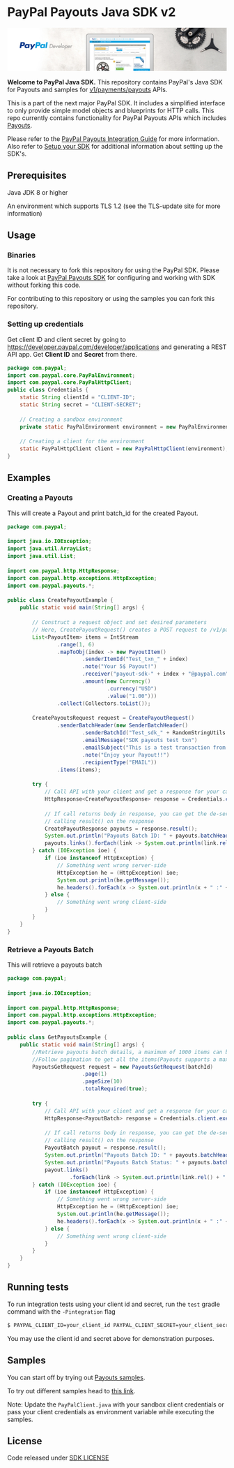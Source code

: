 # PayPal Payouts Java SDK v2

![Home Image](homepage.jpg)

__Welcome to PayPal Java SDK.__ This repository contains PayPal's Java SDK for Payouts and samples for [v1/payments/payouts](https://developer.paypal.com/docs/api/payments.payouts-batch/v1/) APIs.

This is a part of the next major PayPal SDK. It includes a simplified interface to only provide simple model objects and blueprints for HTTP calls. This repo currently contains functionality for PayPal Payouts APIs which includes [Payouts](https://developer.paypal.com/docs/api/payments.payouts-batch/v1/).

Please refer to the [PayPal Payouts Integration Guide](https://developer.paypal.com/docs/payouts/) for more information. Also refer to [Setup your SDK](https://developer.paypal.com/docs/payouts/reference/setup-sdk/) for additional information about setting up the SDK's. 

## Prerequisites

Java JDK 8 or higher

An environment which supports TLS 1.2 (see the TLS-update site for more information)

## Usage
### Binaries

It is not necessary to fork this repository for using the PayPal SDK. Please take a look at [PayPal Payouts SDK](https://developer.paypal.com/docs/payouts/reference/setup-sdk/#install-the-sdk) for configuring and working with SDK without forking this code.

For contributing to this repository or using the samples you can fork this repository.

### Setting up credentials

Get client ID and client secret by going to https://developer.paypal.com/developer/applications and generating a REST API app. Get <b>Client ID</b> and <b>Secret</b> from there.

```java
package com.paypal;
import com.paypal.core.PayPalEnvironment;
import com.paypal.core.PayPalHttpClient;
public class Credentials {
    static String clientId = "CLIENT-ID";
    static String secret = "CLIENT-SECRET";
    
    // Creating a sandbox environment
    private static PayPalEnvironment environment = new PayPalEnvironment.Sandbox(clientId, secret);
    
    // Creating a client for the environment
    static PayPalHttpClient client = new PayPalHttpClient(environment);
}
```

## Examples
### Creating a Payouts
This will create a Payout and print batch_id for the created Payout.

```java
package com.paypal;

import java.io.IOException;
import java.util.ArrayList;
import java.util.List;

import com.paypal.http.HttpResponse;
import com.paypal.http.exceptions.HttpException;
import com.paypal.payouts.*;

public class CreatePayoutExample {
	public static void main(String[] args) {

		// Construct a request object and set desired parameters
		// Here, CreatePayoutRequest() creates a POST request to /v1/payments/payouts
		List<PayoutItem> items = IntStream
                .range(1, 6)
                .mapToObj(index -> new PayoutItem()
                        .senderItemId("Test_txn_" + index)
                        .note("Your 5$ Payout!")
                        .receiver("payout-sdk-" + index + "@paypal.com")
                        .amount(new Currency()
                                .currency("USD")
                                .value("1.00")))
                .collect(Collectors.toList());

        CreatePayoutsRequest request = CreatePayoutRequest()
                .senderBatchHeader(new SenderBatchHeader()
                        .senderBatchId("Test_sdk_" + RandomStringUtils.randomAlphanumeric(7))
                        .emailMessage("SDK payouts test txn")
                        .emailSubject("This is a test transaction from SDK")
                        .note("Enjoy your Payout!!")
                        .recipientType("EMAIL"))
                .items(items);

		try {
			// Call API with your client and get a response for your call
			HttpResponse<CreatePayoutResponse> response = Credentials.client.execute(request);

			// If call returns body in response, you can get the de-serialized version by
			// calling result() on the response
			CreatePayoutResponse payouts = response.result();
			System.out.println("Payouts Batch ID: " + payouts.batchHeader().payoutBatchId());
			payouts.links().forEach(link -> System.out.println(link.rel() + " => " + link.method() + ":" + link.href()));
		} catch (IOException ioe) {
			if (ioe instanceof HttpException) {
				// Something went wrong server-side
				HttpException he = (HttpException) ioe;
				System.out.println(he.getMessage());
				he.headers().forEach(x -> System.out.println(x + " :" + he.headers().header(x)));
			} else {
				// Something went wrong client-side
			}
		}
	}
}
```

### Retrieve a Payouts Batch
This will retrieve a payouts batch
```java
package com.paypal;

import java.io.IOException;

import com.paypal.http.HttpResponse;
import com.paypal.http.exceptions.HttpException;
import com.paypal.payouts.*;

public class GetPayoutsExample {
	public static void main(String[] args) {
        //Retrieve payouts batch details, a maximum of 1000 items can be fetched in a single call. 
        //Follow pagination to get all the items(Payouts supports a maximum of 15,000 items in a batch.
		PayoutsGetRequest request = new PayoutsGetRequest(batchId)
                        .page(1)
                        .pageSize(10)
                        .totalRequired(true);

		try {
			// Call API with your client and get a response for your call
			HttpResponse<PayoutBatch> response = Credentials.client.execute(request);

			// If call returns body in response, you can get the de-serialized version by
			// calling result() on the response
			PayoutBatch payout = response.result();
			System.out.println("Payouts Batch ID: " + payouts.batchHeader().payoutBatchId());
            System.out.println("Payouts Batch Status: " + payouts.batchHeader().batchStatus());
			payout.links()
					.forEach(link -> System.out.println(link.rel() + " => " + link.method() + ":" + link.href()));
		} catch (IOException ioe) {
			if (ioe instanceof HttpException) {
				// Something went wrong server-side
				HttpException he = (HttpException) ioe;
				System.out.println(he.getMessage());
				he.headers().forEach(x -> System.out.println(x + " :" + he.headers().header(x)));
			} else {
				// Something went wrong client-side
			}
		}
	}
}
```
## Running tests

To run integration tests using your client id and secret, run the `test` gradle command with the `-Pintegration` flag
```sh
$ PAYPAL_CLIENT_ID=your_client_id PAYPAL_CLIENT_SECRET=your_client_secret ./gradlew clean test -Pintegration
```

You may use the client id and secret above for demonstration purposes.


## Samples

You can start off by trying out [Payouts samples](payouts-sdk-sample/src/main/java/com/paypal/RunAll.java).

To try out different samples head to [this link](payouts-sdk-sample/src/main/java/com/paypal).

Note: Update the `PayPalClient.java` with your sandbox client credentials or pass your client credentials as environment variable while executing the samples.

## License
Code released under [SDK LICENSE](LICENSE)